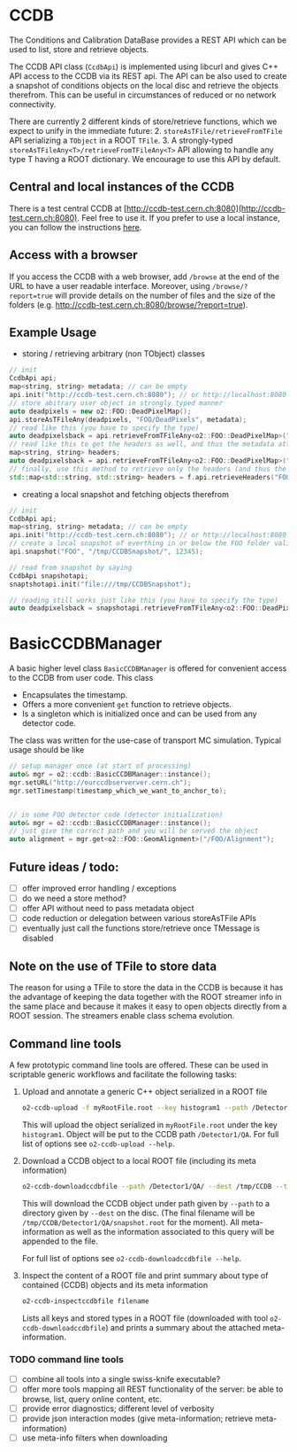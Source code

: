 <!-- doxy
\page refCCDB Module 'CCDB'
/doxy -->

# CCDB

The Conditions and Calibration DataBase provides a REST API which can be used to list, store and retrieve objects.

The CCDB API class (`CcdbApi`) is implemented using libcurl and gives C++ API
access to the CCDB via its REST api. The API can be also used to create a snapshot
of conditions objects on the local disc and retrieve the objects therefrom. This can be useful
in circumstances of reduced or no network connectivity.

There are currently 2 different kinds of store/retrieve functions, which we expect to unify in the immediate future:
2. `storeAsTFile/retrieveFromTFile` API serializing a `TObject` in a ROOT `TFile`.
3. A strongly-typed `storeAsTFileAny<T>/retrieveFromTFileAny<T>` API allowing to handle any type T 
   having a ROOT dictionary. We encourage to use this API by default.

## Central and local instances of the CCDB

There is a test central CCDB at [http://ccdb-test.cern.ch:8080](http://ccdb-test.cern.ch:8080). Feel free to use it. If you prefer to use a local instance, you can follow the instructions [here](https://docs.google.com/document/d/1_GM6yY7ejVEIRi1y8Ooc9ongrGgZyCiks6Ca0OAEav8).

## Access with a browser

If you access the CCDB with a web browser, add `/browse` at the end of the URL to have a user readable interface. Moreover, using `/browse/?report=true` will provide details on the number of files and the size of the folders (e.g. http://ccdb-test.cern.ch:8080/browse/?report=true).

## Example Usage

* storing / retrieving arbitrary (non TObject) classes

```c++
// init
CcdbApi api;
map<string, string> metadata; // can be empty
api.init("http://ccdb-test.cern.ch:8080"); // or http://localhost:8080 for a local installation
// store abitrary user object in strongly typed manner
auto deadpixels = new o2::FOO::DeadPixelMap();
api.storeAsTFileAny(deadpixels, "FOO/DeadPixels", metadata);
// read like this (you have to specify the type)
auto deadpixelsback = api.retrieveFromTFileAny<o2::FOO::DeadPixelMap>("FOO/DeadPixels", metadata); 
// read like this to get the headers as well, and thus the metadata attached to the object 
map<string, string> headers;
auto deadpixelsback = api.retrieveFromTFileAny<o2::FOO::DeadPixelMap>("FOO/DeadPixels", metadata /* constraint the objects retrieved to those matching the metadata */, -1 /* timestamp */, &headers /* the headers attached to the returned object */); 
// finally, use this method to retrieve only the headers (and thus the metadata)
std::map<std::string, std::string> headers = f.api.retrieveHeaders("FOO/DeadPixels", f.metadata); 
```

* creating a local snapshot and fetching objects therefrom

```c++
// init
CcdbApi api;
map<string, string> metadata; // can be empty
api.init("http://ccdb-test.cern.ch:8080"); // or http://localhost:8080 for a local installation
// create a local snapshot of everthing in or below the FOO folder valid for timestamp 12345
api.snapshot("FOO", "/tmp/CCDBSnapshot/", 12345);

// read from snapshot by saying
CcdbApi snapshotapi;
snaptshotapi.init("file:///tmp/CCDBSnapshot");

// reading still works just like this (you have to specify the type)
auto deadpixelsback = snapshotapi.retrieveFromTFileAny<o2::FOO::DeadPixelMap>("FOO/DeadPixels", metadata);
```

# BasicCCDBManager

A basic higher level class `BasicCCDBManager` is offered for convenient access to the CCDB from
user code. This class
* Encapsulates the timestamp.
* Offers a more convenient `get` function to retrieve objects.
* Is a singleton which is initialized once and can be used from any detector code.

The class was written for the use-case of transport MC simulation. Typical usage should be like

```c++
// setup manager once (at start of processing) 
auto& mgr = o2::ccdb::BasicCCDBManager::instance();
mgr.setURL("http://ourccdbserverver.cern.ch");
mgr.setTimestamp(timestamp_which_we_want_to_anchor_to);


// in some FOO detector code (detector initialization)
auto& mgr = o2::ccdb::BasicCCDBManager::instance();
// just give the correct path and you will be served the object
auto alignment = mgr.get<o2::FOO::GeomAlignment>("/FOO/Alignment");
```

## Future ideas / todo:

- [ ] offer improved error handling / exceptions
- [ ] do we need a store method?
- [ ] offer API without need to pass metadata object
- [ ] code reduction or delegation between various storeAsTFile APIs
- [ ] eventually just call the functions store/retrieve once TMessage is disabled

## Note on the use of TFile to store data

The reason for using a TFile to store the data in the CCDB is because it has the advantage of keeping the data together with the ROOT streamer info in the same place and because it makes it easy to open objects directly from a ROOT session. The streamers enable class schema evolution.

## Command line tools

A few prototypic command line tools are offered. These can be used in scriptable generic workflows
and facilitate the following tasks:

  1. Upload and annotate a generic C++ object serialized in a ROOT file
  
     ```bash
     o2-ccdb-upload -f myRootFile.root --key histogram1 --path /Detector1/QA/ --meta "Description=Foo;Author=Person1;Uploader=Person2"
     ```
     This will upload the object serialized in `myRootFile.root` under the key `histogram1`. Object will be put to the CCDB path `/Detector1/QA`.
     For full list of options see `o2-ccdb-upload --help`.
  
  2. Download a CCDB object to a local ROOT file (including its meta information)
  
     ```bash
     o2-ccdb-downloadccdbfile --path /Detector1/QA/ --dest /tmp/CCDB --timestamp xxx
     ```
     This will download the CCDB object under path given by `--path` to a directory given by `--dest` on the disc.
     (The final filename will be `/tmp/CCDB/Detector1/QA/snapshot.root` for the moment).
     All meta-information as well as the information associated to this query will be appended to the file.
     
     For full list of options see `o2-ccdb-downloadccdbfile --help`.
  
  3. Inspect the content of a ROOT file and print summary about type of contained (CCDB) objects and its meta information
  
     ```bash
     o2-ccdb-inspectccdbfile filename
     ```
     Lists all keys and stored types in a ROOT file (downloaded with tool `o2-ccdb-downloadccdbfile`) and prints a summary about the attached meta-information.


### TODO command line tools

- [ ] combine all tools into a single swiss-knife executable?
- [ ] offer more tools mapping all REST functionality of the server: be able to browse, list, query online content, etc.
- [ ] provide error diagnostics; different level of verbosity
- [ ] provide json interaction modes (give meta-information; retrieve meta-information)
- [ ] use meta-info filters when downloading
